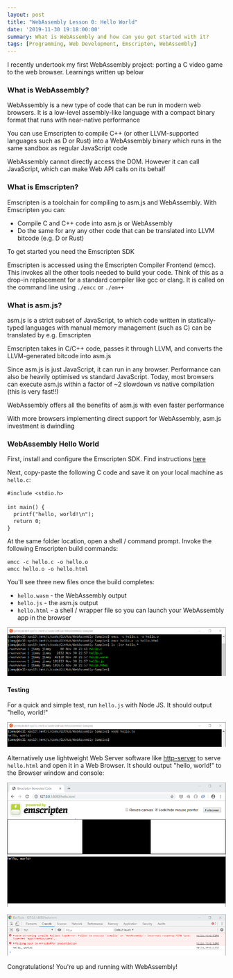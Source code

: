 ```yaml
---
layout: post
title: "WebAssembly Lesson 0: Hello World"
date: '2019-11-30 19:18:00:00'
summary: What is WebAssembly and how can you get started with it?
tags: [Programming, Web Development, Emscripten, WebAssembly]
---
```


I recently undertook my first WebAssembly project: porting a C video game to the web browser. Learnings written up below


### What is WebAssembly?

WebAssembly is a new type of code that can be run in modern web browsers. It is a low-level assembly-like language with a compact binary format that runs with near-native performance

You can use Emscripten to compile C++ (or other LLVM-supported languages such as D or Rust) into a WebAssembly binary which runs in the same sandbox as regular JavaScript code

WebAssembly cannot directly access the DOM. However it can call JavaScript, which can make Web API calls on its behalf 


### What is Emscripten?

Emscripten is a toolchain for compiling to asm.js and WebAssembly. With Emscripten you can:

- Compile C and C++ code into asm.js or WebAssembly
- Do the same for any any other code that can be translated into LLVM bitcode (e.g. D or Rust)

To get started you need the Emscripten SDK

Emscripten is accessed using the Emscripten Compiler Frontend (emcc). This invokes all the other tools needed to build your code. Think of this as a drop-in replacement for a standard compiler like gcc or clang. It is called on the command line using `./emcc` or `./em++`


### What is asm.js?

asm.js is a strict subset of JavaScript, to which code written in statically-typed languages with manual memory management (such as C) can be translated by e.g. Emscripten

Emscripten takes in C/C++ code, passes it through LLVM, and converts the LLVM-generated bitcode into asm.js

Since asm.js is just JavaScript, it can run in any browser. Performance can also be heavily optimised vs standard JavaScript. Today, most browsers can execute asm.js within a factor of ~2 slowdown vs native compilation (this is very fast!!)

WebAssembly offers all the benefits of asm.js with even faster performance

With more browsers implementing direct support for WebAssembly, asm.js investment is dwindling


### WebAssembly Hello World

First, install and configure the Emscripten SDK. Find instructions <a href="https://emscripten.org/docs/getting_started/downloads.html" target="_blank">here</a> 

Next, copy-paste the following C code and save it on your local machine as `hello.c`:

```
#include <stdio.h>

int main() {
  printf("hello, world!\n");
  return 0;
}
```

At the same folder location, open a shell / command prompt. Invoke the following Emscripten build commands:

```
emcc -c hello.c -o hello.o
emcc hello.o -o hello.html
```

You'll see three new files once the build completes:

* `hello.wasm` - the WebAssembly output
* `hello.js` - the asm.js output
* `hello.html` - a shell / wrapper file so you can launch your WebAssembly app in the browser

![](/img/posts/emscripten_hello_world_build.png)


#### Testing

For a quick and simple test, run `hello.js` with Node JS. It should output "hello, world!"

![](/img/posts/emscripten_node_js_test.png)

Alternatively use lightweight Web Server software like <a href="https://www.npmjs.com/package/http-server" target="_blank">http-server</a> to serve `hello.html` and open it in a Web Browser. It should output "hello, world!" to the Browser window and console:

![](/img/posts/emscripten_browser_test.png)

![](/img/posts/emscripten_browser_test_console.png)

Congratulations! You're up and running with WebAssembly!
